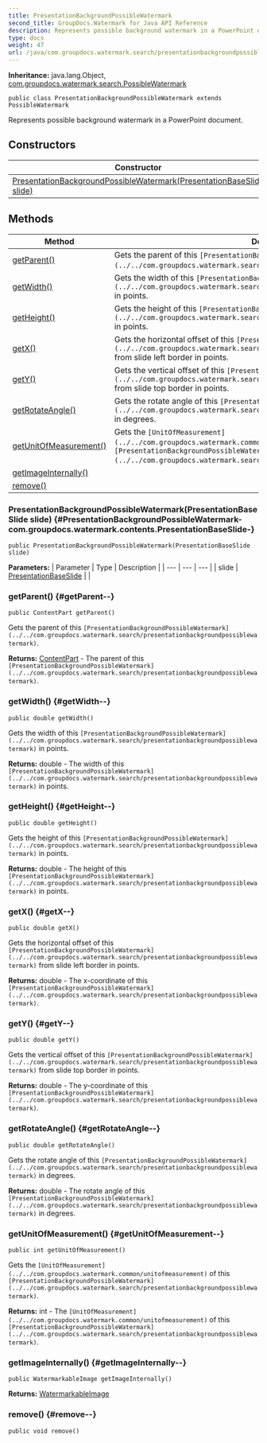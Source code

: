 ```yaml
---
title: PresentationBackgroundPossibleWatermark
second_title: GroupDocs.Watermark for Java API Reference
description: Represents possible background watermark in a PowerPoint document.
type: docs
weight: 47
url: /java/com.groupdocs.watermark.search/presentationbackgroundpossiblewatermark/
---
```

**Inheritance:**
java.lang.Object, [com.groupdocs.watermark.search.PossibleWatermark](../../com.groupdocs.watermark.search/possiblewatermark)
```
public class PresentationBackgroundPossibleWatermark extends PossibleWatermark
```

Represents possible background watermark in a PowerPoint document.
## Constructors

| Constructor | Description |
| --- | --- |
| [PresentationBackgroundPossibleWatermark(PresentationBaseSlide slide)](#PresentationBackgroundPossibleWatermark-com.groupdocs.watermark.contents.PresentationBaseSlide-) |  |
## Methods

| Method | Description |
| --- | --- |
| [getParent()](#getParent--) | Gets the parent of this `[PresentationBackgroundPossibleWatermark](../../com.groupdocs.watermark.search/presentationbackgroundpossiblewatermark)`. |
| [getWidth()](#getWidth--) | Gets the width of this `[PresentationBackgroundPossibleWatermark](../../com.groupdocs.watermark.search/presentationbackgroundpossiblewatermark)` in points. |
| [getHeight()](#getHeight--) | Gets the height of this `[PresentationBackgroundPossibleWatermark](../../com.groupdocs.watermark.search/presentationbackgroundpossiblewatermark)` in points. |
| [getX()](#getX--) | Gets the horizontal offset of this `[PresentationBackgroundPossibleWatermark](../../com.groupdocs.watermark.search/presentationbackgroundpossiblewatermark)` from slide left border in points. |
| [getY()](#getY--) | Gets the vertical offset of this `[PresentationBackgroundPossibleWatermark](../../com.groupdocs.watermark.search/presentationbackgroundpossiblewatermark)` from slide top border in points. |
| [getRotateAngle()](#getRotateAngle--) | Gets the rotate angle of this `[PresentationBackgroundPossibleWatermark](../../com.groupdocs.watermark.search/presentationbackgroundpossiblewatermark)` in degrees. |
| [getUnitOfMeasurement()](#getUnitOfMeasurement--) | Gets the `[UnitOfMeasurement](../../com.groupdocs.watermark.common/unitofmeasurement)` of this `[PresentationBackgroundPossibleWatermark](../../com.groupdocs.watermark.search/presentationbackgroundpossiblewatermark)`. |
| [getImageInternally()](#getImageInternally--) |  |
| [remove()](#remove--) |  |
### PresentationBackgroundPossibleWatermark(PresentationBaseSlide slide) {#PresentationBackgroundPossibleWatermark-com.groupdocs.watermark.contents.PresentationBaseSlide-}
```
public PresentationBackgroundPossibleWatermark(PresentationBaseSlide slide)
```




**Parameters:**
| Parameter | Type | Description |
| --- | --- | --- |
| slide | [PresentationBaseSlide](../../com.groupdocs.watermark.contents/presentationbaseslide) |  |

### getParent() {#getParent--}
```
public ContentPart getParent()
```


Gets the parent of this `[PresentationBackgroundPossibleWatermark](../../com.groupdocs.watermark.search/presentationbackgroundpossiblewatermark)`.

**Returns:**
[ContentPart](../../com.groupdocs.watermark.contents/contentpart) - The parent of this `[PresentationBackgroundPossibleWatermark](../../com.groupdocs.watermark.search/presentationbackgroundpossiblewatermark)`.
### getWidth() {#getWidth--}
```
public double getWidth()
```


Gets the width of this `[PresentationBackgroundPossibleWatermark](../../com.groupdocs.watermark.search/presentationbackgroundpossiblewatermark)` in points.

**Returns:**
double - The width of this `[PresentationBackgroundPossibleWatermark](../../com.groupdocs.watermark.search/presentationbackgroundpossiblewatermark)` in points.
### getHeight() {#getHeight--}
```
public double getHeight()
```


Gets the height of this `[PresentationBackgroundPossibleWatermark](../../com.groupdocs.watermark.search/presentationbackgroundpossiblewatermark)` in points.

**Returns:**
double - The height of this `[PresentationBackgroundPossibleWatermark](../../com.groupdocs.watermark.search/presentationbackgroundpossiblewatermark)` in points.
### getX() {#getX--}
```
public double getX()
```


Gets the horizontal offset of this `[PresentationBackgroundPossibleWatermark](../../com.groupdocs.watermark.search/presentationbackgroundpossiblewatermark)` from slide left border in points.

**Returns:**
double - The x-coordinate of this `[PresentationBackgroundPossibleWatermark](../../com.groupdocs.watermark.search/presentationbackgroundpossiblewatermark)`.
### getY() {#getY--}
```
public double getY()
```


Gets the vertical offset of this `[PresentationBackgroundPossibleWatermark](../../com.groupdocs.watermark.search/presentationbackgroundpossiblewatermark)` from slide top border in points.

**Returns:**
double - The y-coordinate of this `[PresentationBackgroundPossibleWatermark](../../com.groupdocs.watermark.search/presentationbackgroundpossiblewatermark)`.
### getRotateAngle() {#getRotateAngle--}
```
public double getRotateAngle()
```


Gets the rotate angle of this `[PresentationBackgroundPossibleWatermark](../../com.groupdocs.watermark.search/presentationbackgroundpossiblewatermark)` in degrees.

**Returns:**
double - The rotate angle of this `[PresentationBackgroundPossibleWatermark](../../com.groupdocs.watermark.search/presentationbackgroundpossiblewatermark)` in degrees.
### getUnitOfMeasurement() {#getUnitOfMeasurement--}
```
public int getUnitOfMeasurement()
```


Gets the `[UnitOfMeasurement](../../com.groupdocs.watermark.common/unitofmeasurement)` of this `[PresentationBackgroundPossibleWatermark](../../com.groupdocs.watermark.search/presentationbackgroundpossiblewatermark)`.

**Returns:**
int - The `[UnitOfMeasurement](../../com.groupdocs.watermark.common/unitofmeasurement)` of this `[PresentationBackgroundPossibleWatermark](../../com.groupdocs.watermark.search/presentationbackgroundpossiblewatermark)`.
### getImageInternally() {#getImageInternally--}
```
public WatermarkableImage getImageInternally()
```




**Returns:**
[WatermarkableImage](../../com.groupdocs.watermark.contents/watermarkableimage)
### remove() {#remove--}
```
public void remove()
```




